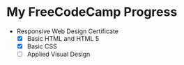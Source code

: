 # My FreeCodeCamp Progress

 - Responsive Web Design Certificate
	- [x] Basic HTML and HTML 5
	- [x] Basic CSS 
	- [ ] Applied Visual Design